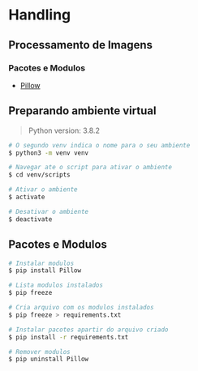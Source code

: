 # Handling

## Processamento de Imagens

### Pacotes e Modulos

- [Pillow](https://pillow.readthedocs.io/en/stable)


## Preparando ambiente virtual

> Python version: 3.8.2

 ```bash
# O segundo venv indica o nome para o seu ambiente
$ python3 -m venv venv
```

 ```bash
# Navegar ate o script para ativar o ambiente
$ cd venv/scripts

# Ativar o ambiente
$ activate

# Desativar o ambiente
$ deactivate
``` 

## Pacotes e Modulos

```bash
# Instalar modulos
$ pip install Pillow
``` 

```bash
# Lista modulos instalados
$ pip freeze
``` 

```bash
# Cria arquivo com os modulos instalados
$ pip freeze > requirements.txt
``` 

```bash
# Instalar pacotes apartir do arquivo criado
$ pip install -r requirements.txt
``` 

```bash
# Remover modulos
$ pip uninstall Pillow
``` 

